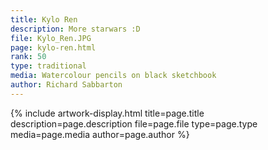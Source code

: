 ```yaml
---
title: Kylo Ren
description: More starwars :D 
file: Kylo_Ren.JPG
page: kylo-ren.html
rank: 50
type: traditional
media: Watercolour pencils on black sketchbook
author: Richard Sabbarton
---
```




{% include artwork-display.html title=page.title description=page.description file=page.file type=page.type media=page.media author=page.author %}